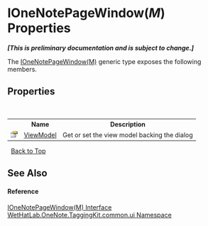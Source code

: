 # IOneNotePageWindow(*M*) Properties
 _**\[This is preliminary documentation and is subject to change.\]**_

The <a href="03ddb89a-4153-4a23-e8e1-456e3a9cff57">IOneNotePageWindow(M)</a> generic type exposes the following members.


## Properties
&nbsp;<table><tr><th></th><th>Name</th><th>Description</th></tr><tr><td>![Public property](media/pubproperty.gif "Public property")</td><td><a href="7e5fa690-dbb9-888d-3da4-5b79a9722831">ViewModel</a></td><td>
Get or set the view model backing the dialog</td></tr></table>&nbsp;
<a href="#ionenotepagewindow(*m*)-properties">Back to Top</a>

## See Also


#### Reference
<a href="03ddb89a-4153-4a23-e8e1-456e3a9cff57">IOneNotePageWindow(M) Interface</a><br /><a href="043a9407-ac38-b3ac-7348-a6090af495ad">WetHatLab.OneNote.TaggingKit.common.ui Namespace</a><br />